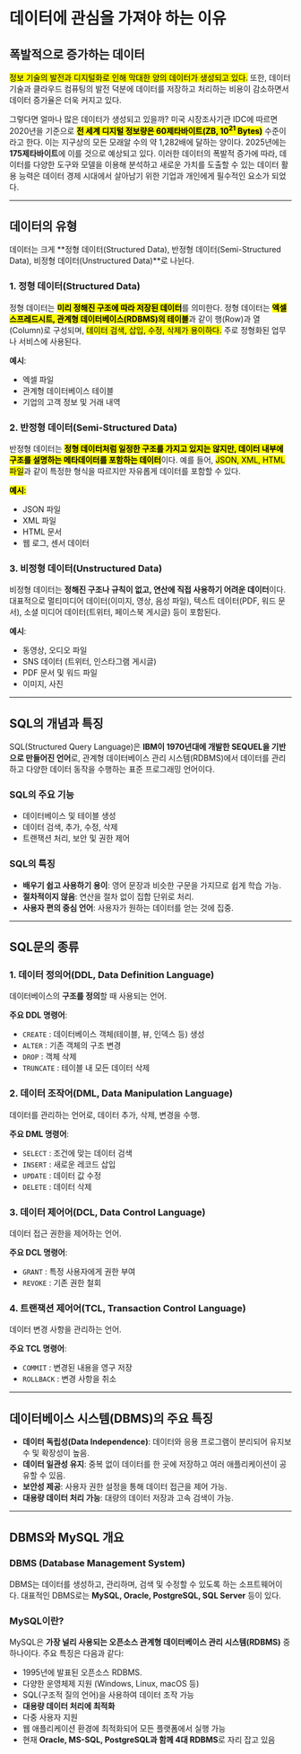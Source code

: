 # **데이터에 관심을 가져야 하는 이유**

## **폭발적으로 증가하는 데이터**
<mark>정보 기술의 발전과 디지털화로 인해 막대한 양의 데이터가 생성되고 있다.</mark> 또한, 데이터 기술과 클라우드 컴퓨팅의 발전 덕분에 데이터를 저장하고 처리하는 비용이 감소하면서 데이터 증가율은 더욱 커지고 있다.

그렇다면 얼마나 많은 데이터가 생성되고 있을까? 미국 시장조사기관 IDC에 따르면 2020년을 기준으로 <mark>**전 세계 디지털 정보량은 60제타바이트(ZB, $10^{21}$ Bytes)**</mark> 수준이라고 한다. 이는 지구상의 모든 모래알 수의 약 1,282배에 달하는 양이다. 2025년에는 **175제타바이트**에 이를 것으로 예상되고 있다. 이러한 데이터의 폭발적 증가에 따라, 데이터를 다양한 도구와 모델을 이용해 분석하고 새로운 가치를 도출할 수 있는 데이터 활용 능력은 데이터 경제 시대에서 살아남기 위한 기업과 개인에게 필수적인 요소가 되었다.

---

## **데이터의 유형**
데이터는 크게 **정형 데이터(Structured Data), 반정형 데이터(Semi-Structured Data), 비정형 데이터(Unstructured Data)**로 나뉜다.

### **1. 정형 데이터(Structured Data)**
정형 데이터는 <mark>**미리 정해진 구조에 따라 저장된 데이터**</mark>를 의미한다. 정형 데이터는 <mark>**엑셀 스프레드시트, 관계형 데이터베이스(RDBMS)의 테이블**</mark>과 같이 행(Row)과 열(Column)로 구성되며, <mark>데이터 검색, 삽입, 수정, 삭제가 용이하다.</mark> 주로 정형화된 업무나 서비스에 사용된다.

**예시**:
- 엑셀 파일
- 관계형 데이터베이스 테이블
- 기업의 고객 정보 및 거래 내역

### **2. 반정형 데이터(Semi-Structured Data)**
반정형 데이터는 <mark>**정형 데이터처럼 일정한 구조를 가지고 있지는 않지만, 데이터 내부에 구조를 설명하는 메타데이터를 포함하는 데이터**</mark>이다. 예를 들어, <mark>JSON, XML, HTML 파일</mark>과 같이 특정한 형식을 따르지만 자유롭게 데이터를 포함할 수 있다.

<mark>**예시**:</mark>
- JSON 파일
- XML 파일
- HTML 문서
- 웹 로그, 센서 데이터

### **3. 비정형 데이터(Unstructured Data)**
비정형 데이터는 **정해진 구조나 규칙이 없고, 연산에 직접 사용하기 어려운 데이터**이다. 대표적으로 멀티미디어 데이터(이미지, 영상, 음성 파일), 텍스트 데이터(PDF, 워드 문서), 소셜 미디어 데이터(트위터, 페이스북 게시글) 등이 포함된다.

**예시**:
- 동영상, 오디오 파일
- SNS 데이터 (트위터, 인스타그램 게시글)
- PDF 문서 및 워드 파일
- 이미지, 사진

---

## **SQL의 개념과 특징**
SQL(Structured Query Language)은 **IBM이 1970년대에 개발한 SEQUEL을 기반으로 만들어진 언어**로, 관계형 데이터베이스 관리 시스템(RDBMS)에서 데이터를 관리하고 다양한 데이터 동작을 수행하는 표준 프로그래밍 언어이다.

### **SQL의 주요 기능**
- 데이터베이스 및 테이블 생성
- 데이터 검색, 추가, 수정, 삭제
- 트랜잭션 처리, 보안 및 권한 제어

### **SQL의 특징**
- **배우기 쉽고 사용하기 용이**: 영어 문장과 비슷한 구문을 가지므로 쉽게 학습 가능.
- **절차적이지 않음**: 연산을 절차 없이 집합 단위로 처리.
- **사용자 편의 중심 언어**: 사용자가 원하는 데이터를 얻는 것에 집중.

---

## **SQL문의 종류**
### **1. 데이터 정의어(DDL, Data Definition Language)**
데이터베이스의 **구조를 정의**할 때 사용되는 언어.

**주요 DDL 명령어**:
- `CREATE` : 데이터베이스 객체(테이블, 뷰, 인덱스 등) 생성
- `ALTER` : 기존 객체의 구조 변경
- `DROP` : 객체 삭제
- `TRUNCATE` : 테이블 내 모든 데이터 삭제

### **2. 데이터 조작어(DML, Data Manipulation Language)**
데이터를 관리하는 언어로, 데이터 추가, 삭제, 변경을 수행.

**주요 DML 명령어**:
- `SELECT` : 조건에 맞는 데이터 검색
- `INSERT` : 새로운 레코드 삽입
- `UPDATE` : 데이터 값 수정
- `DELETE` : 데이터 삭제

### **3. 데이터 제어어(DCL, Data Control Language)**
데이터 접근 권한을 제어하는 언어.

**주요 DCL 명령어**:
- `GRANT` : 특정 사용자에게 권한 부여
- `REVOKE` : 기존 권한 철회

### **4. 트랜잭션 제어어(TCL, Transaction Control Language)**
데이터 변경 사항을 관리하는 언어.

**주요 TCL 명령어**:
- `COMMIT` : 변경된 내용을 영구 저장
- `ROLLBACK` : 변경 사항을 취소

---

## **데이터베이스 시스템(DBMS)의 주요 특징**
- **데이터 독립성(Data Independence)**: 데이터와 응용 프로그램이 분리되어 유지보수 및 확장성이 높음.
- **데이터 일관성 유지**: 중복 없이 데이터를 한 곳에 저장하고 여러 애플리케이션이 공유할 수 있음.
- **보안성 제공**: 사용자 권한 설정을 통해 데이터 접근을 제어 가능.
- **대용량 데이터 처리 가능**: 대량의 데이터 저장과 고속 검색이 가능.

---

## **DBMS와 MySQL 개요**

### **DBMS (Database Management System)**
DBMS는 데이터를 생성하고, 관리하며, 검색 및 수정할 수 있도록 하는 소프트웨어이다. 대표적인 DBMS로는 **MySQL, Oracle, PostgreSQL, SQL Server** 등이 있다.

### **MySQL이란?**
MySQL은 **가장 널리 사용되는 오픈소스 관계형 데이터베이스 관리 시스템(RDBMS)** 중 하나이다. 주요 특징은 다음과 같다:
- 1995년에 발표된 오픈소스 RDBMS.
- 다양한 운영체제 지원 (Windows, Linux, macOS 등)
- SQL(구조적 질의 언어)을 사용하여 데이터 조작 가능
- **대용량 데이터 처리에 최적화**
- 다중 사용자 지원
- 웹 애플리케이션 환경에 최적화되어 모든 플랫폼에서 실행 가능
- 현재 **Oracle, MS-SQL, PostgreSQL과 함께 4대 RDBMS**로 자리 잡고 있음

